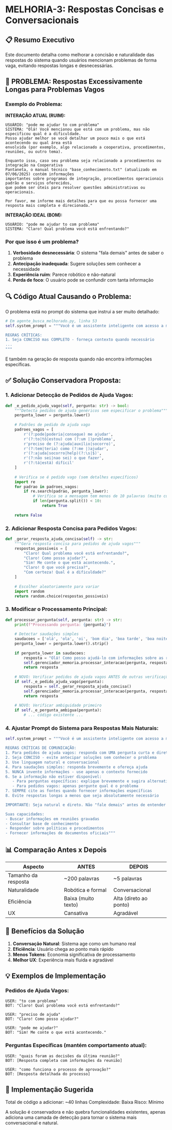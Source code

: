 # MELHORIA-3: Respostas Concisas e Conversacionais

## 📋 Resumo Executivo
Este documento detalha como melhorar a concisão e naturalidade das respostas do sistema quando usuários mencionam problemas de forma vaga, evitando respostas longas e desnecessárias.

## 🔴 PROBLEMA: Respostas Excessivamente Longas para Problemas Vagos

### Exemplo do Problema:

**INTERAÇÃO ATUAL (RUIM):**
```
USUÁRIO: "pode me ajudar to com problema"
SISTEMA: "Olá! Você mencionou que está com um problema, mas não especificou qual é a dificuldade. 
Posso ajudar melhor se você detalhar um pouco mais o que está acontecendo ou qual área está 
envolvida (por exemplo, algo relacionado a cooperativa, procedimentos, reuniões, ou outro tema).

Enquanto isso, caso seu problema seja relacionado a procedimentos ou integração na Cooperativa 
Pantaneta, o manual técnico "base_conhecimento.txt" (atualizado em 07/06/2025) contém informações 
importantes sobre programas de integração, procedimentos operacionais padrão e serviços oferecidos, 
que podem ser úteis para resolver questões administrativas ou operacionais.

Por favor, me informe mais detalhes para que eu possa fornecer uma resposta mais completa e direcionada."
```

**INTERAÇÃO IDEAL (BOM):**
```
USUÁRIO: "pode me ajudar to com problema"
SISTEMA: "Claro! Qual problema você está enfrentando?"
```

### Por que isso é um problema?
1. **Verbosidade desnecessária**: O sistema "fala demais" antes de saber o problema
2. **Antecipação inadequada**: Sugere soluções sem conhecer a necessidade
3. **Experiência ruim**: Parece robótico e não-natural
4. **Perda de foco**: O usuário pode se confundir com tanta informação

## 🔍 Código Atual Causando o Problema:

O problema está no prompt do sistema que instrui a ser muito detalhado:

```python
# Em agente_busca_melhorado.py, linha 53
self.system_prompt = """Você é um assistente inteligente com acesso a múltiplas fontes de conhecimento corporativo.

REGRAS CRÍTICAS:
1. Seja CONCISO mas COMPLETO - forneça contexto quando necessário
...
"""
```

E também na geração de resposta quando não encontra informações específicas.

## ✅ Solução Conservadora Proposta:

### 1. Adicionar Detecção de Pedidos de Ajuda Vagos:

```python
def _e_pedido_ajuda_vago(self, pergunta: str) -> bool:
    """Detecta pedidos de ajuda genéricos sem especificar o problema"""
    pergunta_lower = pergunta.lower()
    
    # Padrões de pedido de ajuda vago
    padroes_vagos = [
        r'(?:pode|poderia|consegue) me ajudar',
        r'(?:to|tô|estou) com (?:um |)problema',
        r'preciso de (?:ajuda|auxílio|socorro)',
        r'(?:tem|teria) como (?:me |)ajudar',
        r'(?:ajuda|socorro|help)(?:\s|$)',
        r'(?:não sei|nao sei) o que fazer',
        r'(?:tá|está) difícil'
    ]
    
    # Verifica se é pedido vago (sem detalhes específicos)
    import re
    for padrao in padroes_vagos:
        if re.search(padrao, pergunta_lower):
            # Verifica se a mensagem tem menos de 10 palavras (muito curta)
            if len(pergunta.split()) < 10:
                return True
    
    return False
```

### 2. Adicionar Resposta Concisa para Pedidos Vagos:

```python
def _gerar_resposta_ajuda_concisa(self) -> str:
    """Gera resposta concisa para pedidos de ajuda vagos"""
    respostas_possiveis = [
        "Claro! Qual problema você está enfrentando?",
        "Claro! Como posso ajudar?",
        "Sim! Me conte o que está acontecendo.",
        "Claro! O que você precisa?",
        "Com certeza! Qual é a dificuldade?"
    ]
    
    # Escolher aleatoriamente para variar
    import random
    return random.choice(respostas_possiveis)
```

### 3. Modificar o Processamento Principal:

```python
def processar_pergunta(self, pergunta: str) -> str:
    print(f"Processando pergunta: {pergunta}")
    
    # Detectar saudações simples
    saudacoes = ['olá', 'ola', 'oi', 'bom dia', 'boa tarde', 'boa noite']
    pergunta_lower = pergunta.lower().strip()
    
    if pergunta_lower in saudacoes:
        resposta = "Olá! Como posso ajudá-lo com informações sobre as reuniões?"
        self.gerenciador_memoria.processar_interacao(pergunta, resposta)
        return resposta
    
    # NOVO: Verificar pedidos de ajuda vagos ANTES de outras verificações
    if self._e_pedido_ajuda_vago(pergunta):
        resposta = self._gerar_resposta_ajuda_concisa()
        self.gerenciador_memoria.processar_interacao(pergunta, resposta)
        return resposta
    
    # NOVO: Verificar ambiguidade primeiro
    if self._e_pergunta_ambigua(pergunta):
        # ... código existente ...
```

### 4. Ajustar Prompt do Sistema para Respostas Mais Naturais:

```python
self.system_prompt = """Você é um assistente inteligente com acesso a múltiplas fontes de conhecimento corporativo.

REGRAS CRÍTICAS DE COMUNICAÇÃO:
1. Para pedidos de ajuda vagos: responda com UMA pergunta curta e direta
2. Seja CONCISO - evite antecipar soluções sem conhecer o problema
3. Use linguagem natural e conversacional
4. Para saudações simples: responda brevemente e ofereça ajuda
5. NUNCA invente informações - use apenas o contexto fornecido
6. Se a informação não estiver disponível:
   - Para perguntas específicas: explique brevemente e sugira alternativas
   - Para pedidos vagos: apenas pergunte qual é o problema
7. SEMPRE cite as fontes quando fornecer informações específicas
8. Evite respostas longas a menos que seja absolutamente necessário

IMPORTANTE: Seja natural e direto. Não "fale demais" antes de entender a necessidade real do usuário.

Suas capacidades:
- Buscar informações em reuniões gravadas
- Consultar base de conhecimento
- Responder sobre políticas e procedimentos
- Fornecer informações de documentos oficiais"""
```

## 📊 Comparação Antes x Depois

| Aspecto | ANTES | DEPOIS |
|---------|-------|--------|
| Tamanho da resposta | ~200 palavras | ~5 palavras |
| Naturalidade | Robótica e formal | Conversacional |
| Eficiência | Baixa (muito texto) | Alta (direto ao ponto) |
| UX | Cansativa | Agradável |

## 🎯 Benefícios da Solução

1. **Conversação Natural**: Sistema age como um humano real
2. **Eficiência**: Usuário chega ao ponto mais rápido
3. **Menos Tokens**: Economia significativa de processamento
4. **Melhor UX**: Experiência mais fluida e agradável

## 💡 Exemplos de Implementação

### Pedidos de Ajuda Vagos:
```
USER: "to com problema"
BOT: "Claro! Qual problema você está enfrentando?"

USER: "preciso de ajuda"
BOT: "Claro! Como posso ajudar?"

USER: "pode me ajudar?"
BOT: "Sim! Me conte o que está acontecendo."
```

### Perguntas Específicas (mantém comportamento atual):
```
USER: "quais foram as decisões da última reunião?"
BOT: [Resposta completa com informações da reunião]

USER: "como funciona o processo de aprovação?"
BOT: [Resposta detalhada do processo]
```

## 🚀 Implementação Sugerida

Total de código a adicionar: ~40 linhas
Complexidade: Baixa
Risco: Mínimo

A solução é conservadora e não quebra funcionalidades existentes, apenas adiciona uma camada de detecção para tornar o sistema mais conversacional e natural.